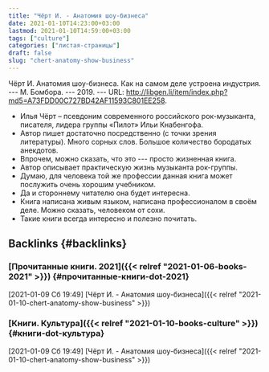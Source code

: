 ```yaml
---
title: "Чёрт И. - Анатомия шоу-бизнеса"
date: 2021-01-10T14:23:00+03:00
lastmod: 2021-01-10T14:59:00+03:00
tags: ["culture"]
categories: ["листая-страницы"]
draft: false
slug: "chert-anatomy-show-business"
---
```


Чёрт И. Анатомия шоу-бизнеса. Как на самом деле устроена индустрия. --- М. Бомбора. --- 2019. --- URL: <http://libgen.li/item/index.php?md5=A73FDD00C727BD42AF11593C801EE258>.

<!--more-->

-   Илья Чёрт – псевдоним современного российского рок-музыканта, писателя, лидера группы «Пилот» Ильи Кнабенгофа.
-   Автор пишет достаточно посредственно (с точки зрения литературы). Много сорных слов. Большое количество бородатых анекдотов.
-   Впрочем, можно сказать, что это --- просто жизненная книга.
-   Автор описывает практическую жизнь музыканта рок-группы.
-   Думаю, для человека той же профессии данная книга может послужить очень хорошим учебником.
-   Да и стороннему читателю она будет интересна.
-   Книга написана живым языком, написана профессионалом в своём деле. Можно сказать, человеком от сохи.
-   Такие книги всегда интересно и полезно почитать.


## Backlinks {#backlinks}


### [Прочитанные книги. 2021]({{< relref "2021-01-06-books-2021" >}}) {#прочитанные-книги-dot-2021}

<span class="timestamp-wrapper"><span class="timestamp">[2021-01-09 Сб 19:49] </span></span> [Чёрт И. - Анатомия шоу-бизнеса]({{< relref "2021-01-10-chert-anatomy-show-business" >}})


### [Книги. Культура]({{< relref "2021-01-10-books-culture" >}}) {#книги-dot-культура}

<span class="timestamp-wrapper"><span class="timestamp">[2021-01-09 Сб 19:49] </span></span> [Чёрт И. - Анатомия шоу-бизнеса]({{< relref "2021-01-10-chert-anatomy-show-business" >}})
